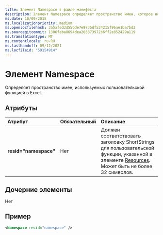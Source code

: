 ```yaml
---
title: Элемент Namespace в файле манифеста
description: Элемент Namespace определяет пространство имен, которое настраиваемая функция использует в Excel.
ms.date: 10/09/2018
ms.localizationpriority: medium
ms.openlocfilehash: 3a5afed3d55bde7e9735df534215f96ae1ba7bd3
ms.sourcegitcommit: 1306faba8694dea203373972b6ff2e852429a119
ms.translationtype: MT
ms.contentlocale: ru-RU
ms.lasthandoff: 09/12/2021
ms.locfileid: "59154914"
---
```

# <a name="namespace-element"></a>Элемент Namespace

Определяет пространство имен, используемых пользовательской функцией в Excel.

## <a name="attributes"></a>Атрибуты

|  Атрибут  |  Обязательный  |  Описание  |
|:-----|:-----|:-----|
|  **resid="namespace"**  |  Нет  | Должен соответствовать заголовку ShortStrings для пользовательской функции, указанной в элементе [Resources](resources.md). Может быть не более 32 символов. |

## <a name="child-elements"></a>Дочерние элементы

Нет

## <a name="example"></a>Пример

```xml
<Namespace resid="namespace" />
```
